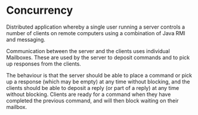 # Concurrency

Distributed application whereby a single user running a server controls a
number of clients on remote computers using a combination of Java RMI and messaging.

Communication between the server and the clients uses individual Mailboxes. These are used by the
server to deposit commands and to pick up responses from the clients.

The behaviour is that the server should be able to place a command or pick up a response
(which may be empty) at any time without blocking, and the clients should be able to deposit a
reply (or part of a reply) at any time without blocking. Clients are ready for a command when they
have completed the previous command, and will then block waiting on their mailbox.